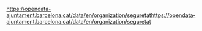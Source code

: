 https://opendata-ajuntament.barcelona.cat/data/en/organization/seguretathttps://opendata-ajuntament.barcelona.cat/data/en/organization/seguretat
